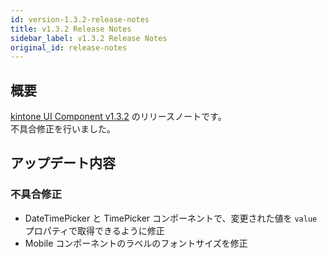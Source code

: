 ```yaml
---
id: version-1.3.2-release-notes
title: v1.3.2 Release Notes
sidebar_label: v1.3.2 Release Notes
original_id: release-notes
---
```


## 概要

[kintone UI Component v1.3.2](https://github.com/kintone-labs/kintone-ui-component/releases/tag/v1.3.2) のリリースノートです。<br>
不具合修正を行いました。

## アップデート内容
### 不具合修正
- DateTimePicker と TimePicker コンポーネントで、変更された値を `value` プロパティで取得できるように修正
- Mobile コンポーネントのラベルのフォントサイズを修正
